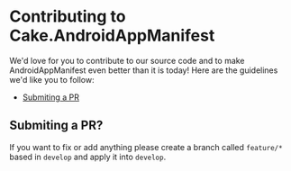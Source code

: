 # Contributing to Cake.AndroidAppManifest

We'd love for you to contribute to our source code and to make AndroidAppManifest even better than it is
today! Here are the guidelines we'd like you to follow:

 - [Submiting a PR](#pr)

## <a name="pr"></a> Submiting a PR?

If you want to fix or add anything please create a branch called `feature/*` based in `develop` and apply it into `develop`.


